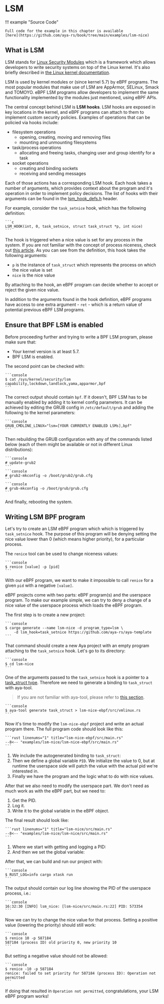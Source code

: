 # LSM

!!! example "Source Code"

    Full code for the example in this chapter is available
    [here](https://github.com/aya-rs/book/tree/main/examples/lsm-nice)

## What is LSM

LSM stands for [Linux Security Modules][lsm-wikipedia] which is a framework
which allows developers to write security systems on top of the Linux kernel.
It's also briefly described in
[the Linux kernel documentation][lsm-kernel-docs].

LSM is used by kernel modules or (since kernel 5.7) by eBPF programs. The most
popular modules that make use of LSM are AppArmor, SELinux, Smack and TOMOYO.
eBPF LSM programs allow developers to implement the same functionality
implemented by the modules just mentioned, using eBPF APIs.

The central concept behind LSM is **LSM hooks**. LSM hooks are exposed in key
locations in the kernel, and eBPF programs can attach to them to implement
custom security policies. Examples of operations that can be policied via hooks
include:

- filesystem operations
  - opening, creating, moving and removing files
  - mounting and unmounting filesystems
- task/process operations
  - allocating and freeing tasks, changing user and group identify for a task
- socket operations
  - creating and binding sockets
  - receiving and sending messages

Each of those actions has a corresponding LSM hook. Each hook takes a number of
arguments, which provides context about the program and it's operation in order
to implement policy decisions. The list of hooks with their arguments can be
found in the [lsm_hook_defs.h][lsm-hook-defs] header.

For example, consider the `task_setnice` hook, which has the following
definition:

    ```c
    LSM_HOOK(int, 0, task_setnice, struct task_struct *p, int nice)
    ```

The hook is triggered when a nice value is set for any process in the system.
If you are not familiar with the concept of process niceness, check out
[this article][nice-wikipedia]. As you can see from the definition, this hook
takes the following arguments:

- `p` is the instance of `task_struct` which represents the process on which
  the nice value is set
- `nice` is the nice value

By attaching to the hook, an eBPF program can decide whether to accept or
reject the given nice value.

In addition to the arguments found in the hook definition, eBPF programs have
access to one extra argument - `ret` - which is a return value of potential
previous eBPF LSM programs.

## Ensure that BPF LSM is enabled

Before proceeding further and trying to write a BPF LSM program, please make
sure that:

- Your kernel version is at least 5.7.
- BPF LSM is enabled.

The second point can be checked with:

    ```console
    $ cat /sys/kernel/security/lsm
    capability,lockdown,landlock,yama,apparmor,bpf
    ```

The correct output should contain `bpf`. If it doesn't, BPF LSM has to be
manually enabled by adding it to kernel config parameters. It can be achieved
by editing the GRUB config in `/etc/default/grub` and adding the following to
the kernel parameters:

    ```console
    GRUB_CMDLINE_LINUX="lsm=[YOUR CURRENTLY ENABLED LSMs],bpf"
    ```

Then rebuilding the GRUB configuration with any of the commands listed below
(each of them might be available or not in different Linux distributions):

    ```console
    # update-grub2
    ```
    ```console
    # grub2-mkconfig -o /boot/grub2/grub.cfg
    ```
    ```console
    # grub-mkconfig -o /boot/grub/grub.cfg
    ```

And finally, rebooting the system.

## Writing LSM BPF program

Let's try to create an LSM eBPF program which which is triggered by
`task_setnice` hook. The purpose of this program will be denying setting the
nice value lower than 0 (which means higher priority), for a particular process.

The `renice` tool can be used to change niceness values:

    ```console
    $ renice [value] -p [pid]
    ```

With our eBPF program, we want to make it impossible to call `renice` for a
given `pid` with a negative `[value]`.

eBPF projects come with two parts: eBPF program(s) and the userspace program.
To make our example simple, we can try to deny a change of a nice value of
the userspace process which loads the eBPF program.

The first step is to create a new project:

    ```console
    $ cargo generate --name lsm-nice -d program_type=lsm \
        -d lsm_hook=task_setnice https://github.com/aya-rs/aya-template
    ```

That command should create a new Aya project with an empty program attaching to
the `task_setnice` hook. Let's go to its directory:

    ```console
    $ cd lsm-nice
    ```

One of the arguments passed to the `task_setnice` hook is a pointer to a
[task_struct type](https://elixir.bootlin.com/linux/v5.15.3/source/include/linux/sched.h#L723).
Therefore we need to generate a binding to `task_struct` with aya-tool.

> If you are not familiar with aya-tool, please refer to
> [this section](../aya/aya-tool.md).

    ```console
    $ aya-tool generate task_struct > lsm-nice-ebpf/src/vmlinux.rs
    ```

Now it's time to modify the `lsm-nice-ebpf` project and write an actual program
there. The full program code should look like this:

    ```rust linenums="1" title="lsm-nice-ebpf/src/main.rs"
    --8<-- "examples/lsm-nice/lsm-nice-ebpf/src/main.rs"
    ```

1. We include the autogenerated binding to `task_struct`:
1. Then we define a global variable `PID`. We initialize the value to 0, but at
runtime the userspace side will patch the value with the actual pid we're
interested in.
1. Finally we have the program and the logic what to do with nice values.

After that we also need to modify the userspace part. We don't need as much
work as with the eBPF part, but we need to:

1. Get the PID.
1. Log it.
1. Write it to the global variable in the eBPF object.

The final result should look like:

    ```rust linenums="1" title="lsm-nice/src/main.rs"
    --8<-- "examples/lsm-nice/lsm-nice/src/main.rs"
    ```

1. Where we start with getting and logging a PID:
1. And then we set the global variable:

After that, we can build and run our project with:

    ```console
    $ RUST_LOG=info cargo xtask run
    ```

The output should contain our log line showing the PID of the userspace
process, i.e.:

    ```console
    16:32:30 [INFO] lsm_nice: [lsm-nice/src/main.rs:22] PID: 573354
    ```

Now we can try to change the nice value for that process. Setting a positive
value (lowering the priority) should still work:

    ```console
    $ renice 10 -p 587184
    587184 (process ID) old priority 0, new priority 10
    ```

But setting a negative value should not be allowed:

    ```console
    $ renice -10 -p 587184
    renice: failed to set priority for 587184 (process ID): Operation not permitted
    ```

If doing that resulted in `Operation not permitted`, congratulations, your LSM
eBPF program works!

[lsm-wikipedia]: https://en.wikipedia.org/wiki/Linux_Security_Modules
[lsm-kernel-docs]: https://www.kernel.org/doc/html/latest/security/lsm.html
[lsm-hook-defs]: https://github.com/torvalds/linux/blob/master/include/linux/lsm_hook_defs.h
[nice-wikipedia]: https://en.wikipedia.org/wiki/Nice_(Unix)
